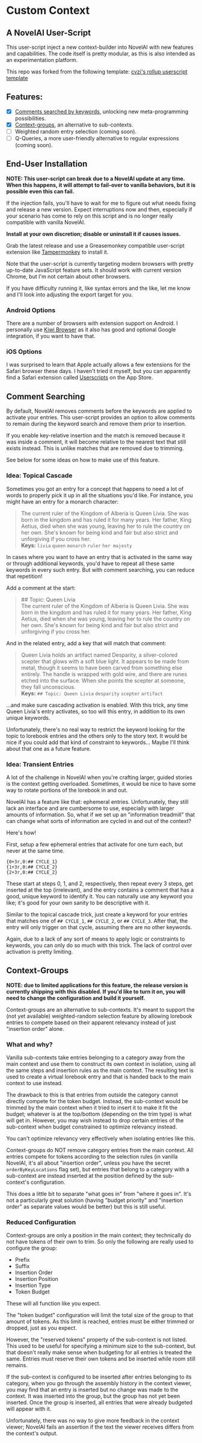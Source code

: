 
# Custom Context
## A NovelAI User-Script

This user-script inject a new context-builder into NovelAI with new features and capabilities.  The code itself is pretty modular, as this is also intended as an experimentation platform.

This repo was forked from the following template: [cvzi's rollup userscript template](https://github.com/cvzi/rollup-userscript-template)

## Features:
- [x] [Comments searched by keywords](#Comment-Searching), unlocking new meta-programming possibilities.
- [x] [Context-groups](#Context-Groups), an alternative to sub-contexts.
- [ ] Weighted random entry selection (coming soon).
- [ ] Q-Queries, a more user-friendly alternative to regular expressions (coming soon).

## End-User Installation

**NOTE: This user-script can break due to a NovelAI update at any time.  When this happens, it will attempt to fail-over to vanilla behaviors, but it is possible even this can fail.**

If the injection fails, you'll have to wait for me to figure out what needs fixing and release a new version.  Expect interruptions now and then, especially if your scenario has come to rely on this script and is no longer really compatible with vanilla NovelAI.

**Install at your own discretion; disable or uninstall it if causes issues.**

Grab the latest release and use a Greasemonkey compatible user-script extension like [Tampermonkey](https://www.tampermonkey.net/) to install it.

Note that the user-script is currently targeting modern browsers with pretty up-to-date JavaScript feature sets.  It should work with current version Chrome, but I'm not certain about other browsers.

If you have difficulty running it, like syntax errors and the like, let me know and I'll look into adjusting the export target for you.

### Android Options

There are a number of browsers with extension support on Android.  I personally use [Kiwi Browser](https://play.google.com/store/apps/details?id=com.kiwibrowser.browser) as it also has good and optional Google integration, if you want to have that.

### iOS Options

I was surprised to learn that Apple actually allows a few extensions for the Safari browser these days.  I haven't tried it myself, but you can apparently find a Safari extension called [Userscripts](https://apps.apple.com/us/app/userscripts/id1463298887) on the App Store.

## Comment Searching

By default, NovelAI removes comments before the keywords are applied to activate your entries.  This user-script provides an option to allow comments to remain during the keyword search and remove them prior to insertion.

If you enable key-relative insertion and the match is removed because it was inside a comment, it will become relative to the nearest text that still exists instead.  This is unlike matches that are removed due to trimming.

See below for some ideas on how to make use of this feature.

### Idea: Topical Cascade

Sometimes you got an entry for a concept that happens to need a lot of words to properly pick it up in all the situations you'd like.  For instance, you might have an entry for a monarch character:

> The current ruler of the Kingdom of Alberia is Queen Livia. She was born in the kingdom and has ruled it for many years. Her father, King Aetius, died when she was young, leaving her to rule the country on her own. She's known for being kind and fair but also strict and unforgiving if you cross her.\
> **Keys:** `livia` `queen` `monarch` `ruler` `her majesty`

In cases where you want to have an entry that is activated in the same way or through additional keywords, you'd have to repeat all these same keywords in every such entry.  But with comment searching, you can reduce that repetition!

Add a comment at the start:
> \#\# Topic: Queen Livia\
> The current ruler of the Kingdom of Alberia is Queen Livia. She was born in the kingdom and has ruled it for many years. Her father, King Aetius, died when she was young, leaving her to rule the country on her own. She's known for being kind and fair but also strict and unforgiving if you cross her.

And in the related entry, add a key that will match that comment:
> Queen Livia holds an artifact named Desparity, a silver-colored scepter that glows with a soft blue light. It appears to be made from metal, though it seems to have been carved from something else entirely. The handle is wrapped with gold wire, and there are runes etched into the surface. When she points the scepter at someone, they fall unconscious.\
> **Keys:** `## Topic: Queen Livia` `desparity` `scepter` `artifact`

...and make sure cascading activation is enabled.  With this trick, any time Queen Livia's entry activates, so too will this entry, in addition to its own unique keywords.

Unfortunately, there's no real way to restrict the keyword looking for the topic to lorebook entries and the others only to the story text.  It would be nice if you could add that kind of constraint to keywords...  Maybe I'll think about that one as a future feature.

### Idea: Transient Entries

A lot of the challenge in NovelAI when you're crafting larger, guided stories is the context getting overloaded.  Sometimes, it would be nice to have some way to rotate portions of the lorebook in and out.

NovelAI has a feature like that: ephemeral entries.  Unfortunately, they still lack an interface and are cumbersome to use, especially with larger amounts of information.  So, what if we set up an "information treadmill" that can change what sorts of information are cycled in and out of the context?

Here's how!

First, setup a few ephemeral entries that activate for one turn each, but never at the same time.

`{0+3r,0:## CYCLE_1}`\
`{1+3r,0:## CYCLE_2}`\
`{2+3r,0:## CYCLE_2}`

These start at steps 0, 1, and 2, respectively, then repeat every 3 steps, get inserted at the top (irrelevant), and the entry contains a comment that has a good, unique keyword to identify it.  You can naturally use any keyword you like; it's good for your own sanity to be descriptive with it.

Similar to the topical cascade trick, just create a keyword for your entries that matches one of `## CYCLE_1`, `## CYCLE_2`, or `## CYCLE_3`.  After that, the entry will only trigger on that cycle, assuming there are no other keywords.

Again, due to a lack of any sort of means to apply logic or constraints to keywords, you can only do so much with this trick.  The lack of control over activation is pretty limiting.

## Context-Groups

**NOTE: due to limited applications for this feature, the release version is currently shipping with this disabled.  If you'd like to turn it on, you will need to change the configuration and build it yourself.**

Context-groups are an alternative to sub-contexts.  It's meant to support the (not yet available) weighted-random selection feature by allowing lorebook entries to compete based on their apparent relevancy instead of just "insertion order" alone.

### What and why?

Vanilla sub-contexts take entries belonging to a category away from the main context and use them to construct its own context in isolation, using all the same steps and insertion rules as the main context.  The resulting text is used to create a virtual lorebook entry and that is handed back to the main context to use instead.

The drawback to this is that entries from outside the category cannot directly compete for the token budget.  Instead, the sub-context would be trimmed by the main context when it tried to insert it to make it fit the budget; whatever is at the top/bottom (depending on the trim type) is what will get in.  However, you may wish instead to drop certain entries of the sub-context when budget constrained to optimize relevancy instead.

You can't optimize relevancy very effectively when isolating entries like this.

Context-groups do NOT remove category entries from the main context.  All entries compete for tokens according to the selection rules (in vanilla NovelAI, it's all about "insertion order", unless you have the secret `orderByKeyLocations` flag set), but entries that belong to a category with a sub-context are instead inserted at the position defined by the sub-context's configuration.

This does a little bit to separate "what goes in" from "where it goes in".  It's not a particularly great solution (having "budget priority" and "insertion order" as separate values would be better) but this is still useful.

### Reduced Configuration

Context-groups are only a position in the main context; they technically do not have tokens of their own to trim.  So only the following are really used to configure the group:

- Prefix
- Suffix
- Insertion Order
- Insertion Position
- Insertion Type
- Token Budget

These will all function like you expect.

The "token budget" configuration will limit the total size of the group to that amount of tokens.  As this limit is reached, entries must be either trimmed or dropped, just as you expect.

However, the "reserved tokens" property of the sub-context is not listed.  This used to be useful for specifying a minimum size to the sub-context, but that doesn't really make sense when budgeting for all entries is treated the same.  Entries must reserve their own tokens and be inserted while room still remains.

If the sub-context is configured to be inserted after entries belonging to its category, when you go through the assembly history in the context viewer, you may find that an entry is inserted but no change was made to the context.  It was inserted into the group, but the group has not yet been inserted.  Once the group is inserted, all entries that were already budgeted will appear with it.

Unfortunately, there was no way to give more feedback in the context viewer; NovelAI fails an assertion if the text the viewer receives differs from the context's output.